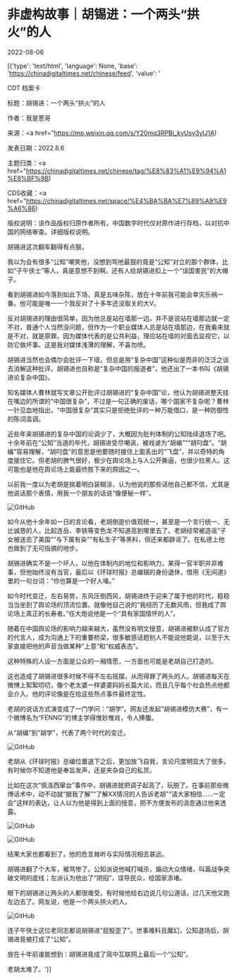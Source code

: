 # 非虚构故事｜胡锡进：一个两头“拱火”的人

2022-08-06

[{'type': 'text/html', 'language': None, 'base': 'https://chinadigitaltimes.net/chinese/feed', 'value': '

CDT 档案卡

标题：胡锡进：一个两头“拱火”的人

作者：我是葱哥

来源：<a href="https://mp.weixin.qq.com/s/Y20mq3RPBi_kyUsy3ylJ1A)

发表日期：2022.8.6

主题归类：<a href="https://chinadigitaltimes.net/chinese/tag/%E8%83%A1%E9%94%A1%E8%BF%9B)

CDS收藏：<a href="https://chinadigitaltimes.net/space/%E4%BA%BA%E7%89%A9%E9%A6%86)

版权说明：该作品版权归原作者所有。中国数字时代仅对原作进行存档，以对抗中国的网络审查。详细版权说明。





胡锡进这次翻车翻得有点狠。

我以为会有很多“公知”嘲笑他，没想到骂他最狠的竟是“公知”对立的那个群体，比如“子午侠士”等人，真是意想不到啊。还有人给胡锡进扣上一个“误国害民”的大帽子。

看到胡锡进如今落到如此下场，真是五味杂陈，放在十年前我可能会幸灾乐祸一番。他可能是唯一一个我反对了十多年还没取关的大V。

反对胡锡进的理由很简单，因为他总是站在墙那一边。并不是说站在墙那边就一定不对，普通个人当然没问题，但作为一个职业媒体人总是站在墙那边，在我看来就是不对，就是原罪。因为媒体代表的是公共利益，理应站在墙的对面去监视它，以防它做坏事。这是我对媒体浅薄的理解，不喜勿喷。

胡锡进当然也会偶尔会批评一下墙，但总是用“复杂中国”这种似是而非的泛泛之谈去消解这种批评。胡锡进也自称是“复杂中国的报道者”，他还出了一本书叫《胡锡进论复杂中国》。

知名媒体人曹林就写文章公开批评过胡锡进的“复杂中国”论，他认为胡锡进整天挂在嘴边的所谓的“中国很复杂”，不过是一句正确的废话，哪个国家不复杂呢？曹林一针见血地指出，“中国很复杂”其实只是拒绝批评的一种万能借口，是一种防御性的陈词滥调。

近些年来胡锡进的复杂中国的论调少了，大概因为批判体制的公知陆续退场了吧。十余年前在“公知”当道的年代，胡锡进受尽嘲讽，被戏谑为“胡编””“胡叼盘”。“胡编”容易理解，“胡叼盘”的意思是他要随时接住上面丢出的“飞盘”，并以奇特的角度接住它。但老胡的脾气很好，极少在舆论场上与人公开撕逼，也很少拉黑人。这可能也是他在舆论场上能最终胜下来的原因之一。

以前我一度以为老胡是揣着明白装糊涂，认为他说的那些话他自己都不信，尤其是他说话那个表情，用我一个朋友的话说“像便秘一样”。

![GitHub](https://mmbiz.qpic.cn/mmbiz_jpg/nLQ0g8zkaw6dPyN2oYTeicqCIFNibaCHdcyViaLfOasGsSzbndjyavbBicmwTFh98kkvQv5ib1UD0WjdLUj3kOl4Q1w/640)

如今从他十余年如一日的言论看，老胡倒是价值观统一，甚至是一个言行统一、无比诚恳的人，比起连岳、李铁等变色龙不知道高到哪里去了。老胡经常被造谣“子女被送去了美国”“与下属有染”“有私生子”等黑料，但还来都辟谣了。在私德上他也做到了无可指摘的地步。

胡锡进确实不是一个坏人，以他在体制内的地位和影响力，某得一官半职并非难事，但他始终没有当官，最后以《环球时报》总编辑的身份退休，借用《无间道》里的一句台词：“你也算是一个好人咯。”

如今时代变迁，左右易势，东风压倒西风，胡锡进终于迎来了属于他的时代，稳稳当当坐到了舆论场的顶流位置。就像他自己说的“我经历了无数风雨，但我成了舆论场上真正的长寿者。”任大炮说他是一个“具有家国情怀的人”。

随着在中国舆论场的影响力越来越大，虽然没有明文授意，胡锡进被默认成了官方的代言人，成为沟通上下的重要桥梁，很多敏感话题别人不能说他能说，以至于大家直接把他的声音当做某种“上意”和“权威表态”。

这种特殊的人设一方面是公众的一厢情愿，一方面也可能是老胡自己打造的。

这也造成了胡锡进很多时候不得不左右摇摆，从而得罪了两头的人。胡锡进每天在微博上絮絮叨叨，像个老太婆一样婆婆妈妈长篇大论，而且几乎每个社会热点他都会介入。他的评论像是在给这些热点事件最终定性。

老胡的说话方式演变成了一门学问：“胡学”。网友还发起“胡锡进模仿大赛”，有一个微博名为“FENNG”的博主学得惟妙惟肖，令人捧腹。

从“胡编”到“胡学”，代表了两个时代的变迁。

![GitHub](https://mmbiz.qpic.cn/mmbiz_jpg/nLQ0g8zkaw6dPyN2oYTeicqCIFNibaCHdcZF8InAnFPSjOL1chjFtPjeh4FIp7xSZUMJdVWtTH0oT5HUkicE9j5VA/640)

老胡从《环球时报》总编位置退下之后，更加放飞自我，言论尺度明显大了很多。有时候你不知道他是奉旨发声，还是夹杂自己的私货。

比如在这次“佩洛西窜台”事件中，胡锡进就把调子起高了，玩脱了。在事前那些微博话术中，动不动就“据我了解”“了解XX情况的人告诉老胡”“请大家相信……一定会”这样的表达，让人以为他是得到上面的授意，把不方便发布的消息通过他来透露。

![GitHub](https://mmbiz.qpic.cn/mmbiz_png/nLQ0g8zkaw6dPyN2oYTeicqCIFNibaCHdc7vUubFZ3wh69PloUsKnZdhU24hsrwQhh4z6b856VjfUgD3V4Xohynw/640)

![GitHub](https://mmbiz.qpic.cn/mmbiz_png/nLQ0g8zkaw6dPyN2oYTeicqCIFNibaCHdcuKVSeZkjRuobxJm1U6nswLmv2VXZMaAItZqKbXg0OsicLwMoQY0z6fQ/640)

结果大家也都看到了，他的危言耸听与实际情况相去甚远。

胡锡进翻了个大车，被骂惨了。公知派说他喊打喊杀，煽动大众情绪，叫嚣战争突破文明的底线；左派认为他出了“阴招”，误导民众，给国家添堵。

眼下的胡锡进让两头的人都很难受。有时候他给右边说几句公道话，过几天他又跑左边去了。网友说，他是一个两头拱火的人。

![GitHub](https://mmbiz.qpic.cn/mmbiz_png/nLQ0g8zkaw6dPyN2oYTeicqCIFNibaCHdcZUwwEFJmvVr6NtTEXeicXMRriaIQziaULtm1W81vdiaQDpciaw9nkjiaxxcg/640)

连子午侠士这位老同志都说胡锡进“屁股歪了”。世事难料且魔幻，公知退场后，胡锡进竟被打成了“公知”。

放在十年前谁能想到：胡锡进竟成了简中互联网上最后一个“公知”。

老胡太难了。'}]